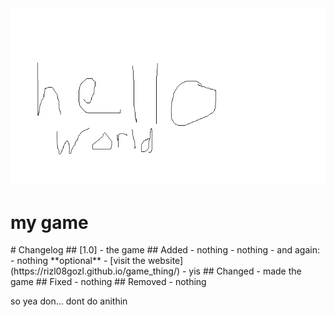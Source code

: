<html>
    <head>
   </head>
   <body>
      <img src="image.bmp" />
      <h1>my game</h1>
      <p> 
       # Changelog
        ## [1.0] - the game
        ## Added
         - nothing
         - nothing
         - and again:
         - nothing
         **optional**
         - [visit the website](https://rizl08gozl.github.io/game_thing/)
        - yis
        ## Changed
        - made the game
        ## Fixed
         - nothing
        ## Removed
         - nothing
      </p>
      <p>
          so yea
          don...
          dont
          do anithin
      </p>
   </body>
</html>
